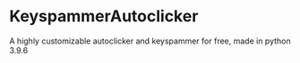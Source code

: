 # KeyspammerAutoclicker
A highly customizable autoclicker and keyspammer for free, made in python 3.9.6
